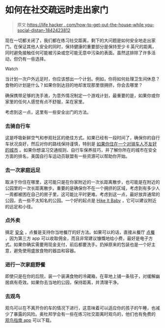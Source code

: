 # 如何在社交疏远时走出家门

> 原文:[https://life hacker . com/how-to-get-out-the-house-while you-social-distan-1842423812](https://lifehacker.com/how-to-get-out-of-the-house-while-youre-socially-distan-1842423812)

现在一切都关闭了，我们都在练习社交距离，剩下的大问题是如何安全地走出家门。在保证其他人安全的同时，保持健康的重要部分是保持至少 6 英尺的距离，同时避免接触任何可能被污染或您可能无意中污染的表面。虽然这排除了许多活动，但仍有一些选择。

Watch

当计划一次户外远足时，你应该想出一个计划。例如，你将如何处理卫生间休息？食物的计划是什么？如果你到达目的地却发现那里很拥挤，你会去哪里？

确保携带足够的洗手液，为意外情况制定一个游戏计划，最重要的是，如果你或你家里的任何人感觉有点不舒服，呆在家里。

考虑到这一点，这里有一些安全出门的方法。

### **去骑自行车**

这是呼吸新鲜空气和参观社区的绝佳方式。如果已经有一段时间了，确保你的自行车状况良好，然后对你的路线保持谨慎，特别是 [如果你住在一个对骑车人不友好的城市](https://lifehacker.com/the-practical-guide-to-biking-in-the-city-1748424313) 。如果你想温习交通规则、自行车保养技巧，并了解你所在的城市在安全方面的排名，美国自行车运动员联盟有一些资源可以帮助你开始。

### 去一次家庭远足

取决于你住在哪里，这可能只是在你家附近的一次长距离散步，也可能是在附近的公园里的一次长距离散步。重要的是确保你不在一个拥挤的区域，考虑到有多少人一周都被困在自己的房子里，这可能比平时更难。考虑到这一点，最好放弃通常的公园，去一些不太知名的公园。一个好的起点是 [Hike It Baby](https://hikeitbaby.com/) ，它可以建议附近的远足和小径。

### **点外卖**

搞定 [安全](https://skillet.lifehacker.com/how-to-order-take-out-safely-and-ethically-1842399327) ，点餐是支持你当地餐厅的好方法。如果可以的话，直接从餐厅 [点餐](https://www.theverge.com/2020/3/17/21183919/food-take-out-delivery-order-safe-restaurants-coronavirus) ，因为第三方 app 可以收取佣金，而且非常建议慷慨地给小费，最好是电子方式。如果你确实需要用现金支付，前后都要洗手。扔掉原来的包装也是一个好主意，避免使用盛放食物的器皿和容器。

### 进行一次家庭野餐

即使只是在你的后院，装一个装满食物的冷藏箱，在草地上铺一条毯子，对缓解幽居病有奇效。如果你去当地的公园，保持距离，并清理干净。

### **去观鸟**

观鸟可以在不离开你的车的情况下进行，这意味着可以适应你的孩子的午睡，也减少了暴露的风险。奥杜邦学会有一些在练习社交距离时观鸟的，他们也有免费的 [观鸟指南 app](https://www.audubon.org/app) 可以下载。
